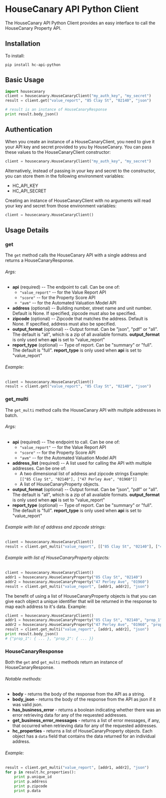 # HouseCanary API Python Client

The HouseCanary API Python Client provides an easy interface to call the HouseCanary Property API.

## Installation

To install:
```
pip install hc-api-python
```

## Basic Usage


```python   
import housecanary
client = housecanary.HouseCanaryClient("my_auth_key", "my_secret")
result = client.get("value_report", "85 Clay St", "02140", "json")

# result is an instance of HouseCanaryResponse
print result.body_json()
```

## Authentication

When you create an instance of a HouseCanaryClient, you need to give it your API key and secret provided to you by HouseCanary. You can pass these values to the HouseCanaryClient constructor:

```python
client = housecanary.HouseCanaryClient("my_auth_key", "my_secret")
```

Alternatively, instead of passing in your key and secret to the constructor, you can store them in the following environment variables:

- HC_API_KEY
- HC_API_SECRET

Creating an instance of HouseCanaryClient with no arguments will read your key and secret from those environment variables:

```python
client = housecanary.HouseCanaryClient()
```

## Usage Details

### get
The `get` method calls the HouseCanary API with a single address and returns a HouseCanaryResponse.

###### Args:
- **api** (required) -- The endpoint to call. Can be one of:
	- `"value_report"` -- for the Value Report API
	- `"score"` -- for the Property Score API
	- `"avm"` -- for the Automated Valuation Model API
- **address** (optional) -- Building number, street name and unit number. Default is None.
	If specified, zipcode must also be specified. 
- **zipcode** (optional) -- Zipcode that matches the address. Default is None.
	If specified, address must also be specified.
- **output_format** (optional) -- Output format. Can be "json", "pdf" or "all". 
	The default is "all", which is a zip of all available formats.
	**output_format** is only used when **api** is set to "value_report"
- **report_type** (optional) -- Type of report. Can be "summary" or "full". The default is "full".
	**report_type** is only used when **api** is set to "value_report"

###### Example:
```python
client = housecanary.HouseCanaryClient()
result = client.get("value_report", "85 Clay St", "02140", "json")
```

### get_multi
The `get_multi` method calls the HouseCanary API with multiple addresses in batch.

###### Args:
- **api** (required) -- The endpoint to call. Can be one of:
	- `"value_report"` -- for the Value Report API
	- `"score"` -- for the Property Score API
	- `"avm"` -- for the Automated Valuation Model API
- **address_list** (required) -- A list used for calling the API with multiple addresses. Can be one of:
	- A two dimensional list of address and zipcode strings
		Example: `[["85 Clay St", "02140"], ["47 Perley Ave", "01960"]]`
	- A list of HouseCanaryProperty objects.
- **output_format** (optional) -- Output format. Can be "json", "pdf" or "all". 
	The default is "all", which is a zip of all available formats.
	**output_format** is only used when **api** is set to "value_report"
- **report_type** (optional) -- Type of report. Can be "summary" or "full". The default is "full".
	**report_type** is only used when **api** is set to "value_report"

###### Example with list of address and zipcode strings:
```python
client = housecanary.HouseCanaryClient()
result = client.get_multi("value_report", [["85 Clay St", "02140"], ["47 Perley Ave", "01960"]], "json")
```

###### Example with list of HouseCanaryProperty objects:
```python
client = housecanary.HouseCanaryClient()
addr1 = housecanary.HouseCanaryProperty("85 Clay St", "02140")
addr2 = housecanary.HouseCanaryProperty("47 Perley Ave", "01960")
result = client.get_multi("value_report", [addr1, addr2], "json")
```

The benefit of using a list of HouseCanaryProperty objects is that you can give each object a unique identifier that will be returned in the response to map each address to it's data. Example:

```python
client = housecanary.HouseCanaryClient()
addr1 = housecanary.HouseCanaryProperty("85 Clay St", "02140", "prop_1")
addr2 = housecanary.HouseCanaryProperty("47 Perley Ave", "01960", "prop_2")
result = client.get_multi("value_report", [addr1, addr2], "json")
print result.body_json()
# {"prop_1": { ... }, "prop_2": { ... }}
```

### HouseCanaryResponse
Both the `get` and `get_multi` methods return an instance of HouseCanaryResponse.

###### Notable methods:
- **body** - returns the body of the response from the API as a string.
- **body_json** - returns the body of the response from the API as json if it was valid json.
- **has_business_error** - returns a boolean indicating whether there was an error retrieving data for any of the requested addresses.
- **get_business_error_messages** - returns a list of error messages, if any, that occurred when retrieving data for any of the requested addresses.
- **hc_properties** - returns a list of HouseCanaryProperty objects. Each object has a `data` field that contains the data returned for an individual address.

###### Example:
```python
result = client.get_multi("value_report", [addr1, addr2], "json")
for p in result.hc_properties():
	print p.unique_id
	print p.address
	print p.zipcode
	print p.data
```
